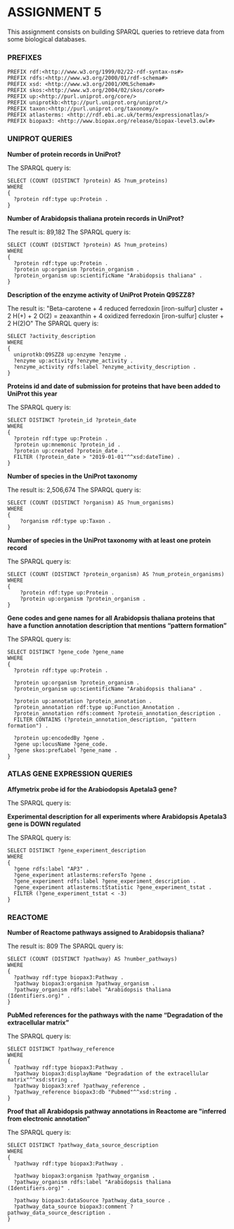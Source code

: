 # ASSIGNMENT 5

This assignment consists on building SPARQL queries to retrieve data from some biological databases.

### PREFIXES

    PREFIX rdf:<http://www.w3.org/1999/02/22-rdf-syntax-ns#> 
    PREFIX rdfs:<http://www.w3.org/2000/01/rdf-schema#> 
    PREFIX xsd: <http://www.w3.org/2001/XMLSchema#>
    PREFIX skos:<http://www.w3.org/2004/02/skos/core#> 
    PREFIX up:<http://purl.uniprot.org/core/>
    PREFIX uniprotkb:<http://purl.uniprot.org/uniprot/>
    PREFIX taxon:<http://purl.uniprot.org/taxonomy/>
    PREFIX atlasterms: <http://rdf.ebi.ac.uk/terms/expressionatlas/>
    PREFIX biopax3: <http://www.biopax.org/release/biopax-level3.owl#>
    
### UNIPROT QUERIES

**Number of protein records in UniProt?**

The SPARQL query is:

    SELECT (COUNT (DISTINCT ?protein) AS ?num_proteins)
    WHERE
    {
      ?protein rdf:type up:Protein .
    }

**Number of Arabidopsis thaliana protein records in UniProt?**

The result is: 89,182
The SPARQL query is:

    SELECT (COUNT (DISTINCT ?protein) AS ?num_proteins)
    WHERE 
    {
      ?protein rdf:type up:Protein .
      ?protein up:organism ?protein_organism .
      ?protein_organism up:scientificName "Arabidopsis thaliana" .
    }

**Description of the enzyme activity of UniProt Protein Q9SZZ8?**

The result is: "Beta-carotene + 4 reduced ferredoxin [iron-sulfur] cluster + 2 H(+) + 2 O(2) = zeaxanthin + 4 oxidized ferredoxin [iron-sulfur] cluster + 2 H(2)O"
The SPARQL query is:

    SELECT ?activity_description
    WHERE
    {
      uniprotkb:Q9SZZ8 up:enzyme ?enzyme .
      ?enzyme up:activity ?enzyme_activity . 
      ?enzyme_activity rdfs:label ?enzyme_activity_description .
    }

**Proteins id and date of submission for proteins that have been added to UniProt this year**

The SPARQL  query is:

    SELECT DISTINCT ?protein_id ?protein_date
    WHERE
    {
      ?protein rdf:type up:Protein .
      ?protein up:mnemonic ?protein_id .
      ?protein up:created ?protein_date .
      FILTER (?protein_date > "2019-01-01"^^xsd:dateTime) .
    }

**Number of species in the UniProt taxonomy**

The result is: 2,506,674
The SPARQL query is:

    SELECT (COUNT (DISTINCT ?organism) AS ?num_organisms)
    WHERE
    {
        ?organism rdf:type up:Taxon .
    }

**Number of species in the UniProt taxonomy with at least one protein record**

The SPARQL query is:

    SELECT (COUNT (DISTINCT ?protein_organism) AS ?num_protein_organisms)
    WHERE
    {
        ?protein rdf:type up:Protein .
        ?protein up:organism ?protein_organism .
    }

**Gene codes and gene names for all Arabidopsis thaliana proteins that have a function annotation description that mentions “pattern formation”**

The SPARQL query is:

    SELECT DISTINCT ?gene_code ?gene_name
    WHERE
    {
      ?protein rdf:type up:Protein .
      
      ?protein up:organism ?protein_organism .
      ?protein_organism up:scientificName "Arabidopsis thaliana" .
      
      ?protein up:annotation ?protein_annotation .
      ?protein_annotation rdf:type up:Function_Annotation .
      ?protein_annotation rdfs:comment ?protein_annotation_description .
      FILTER CONTAINS (?protein_annotation_description, "pattern formation") .
      
      ?protein up:encodedBy ?gene .
      ?gene up:locusName ?gene_code.
      ?gene skos:prefLabel ?gene_name .
    }

### ATLAS GENE EXPRESSION QUERIES

**Affymetrix probe id for the Arabiodopsis Apetala3 gene?**

The SPARQL query is:

**Experimental description for all experiments where Arabidopsis Apetala3 gene is DOWN regulated**

The SPARQL query is:

    SELECT DISTINCT ?gene_experiment_description
    WHERE
    {
      ?gene rdfs:label "AP3" .
      ?gene_experiment atlasterms:refersTo ?gene .
      ?gene_experiment rdfs:label ?gene_experiment_description .
      ?gene_experiment atlasterms:tStatistic ?gene_experiment_tstat .
      FILTER (?gene_experiment_tstat < -3)
    }

### REACTOME

**Number of Reactome pathways assigned to Arabidopsis thaliana?**

The result is: 809
The SPARQL query is:

    SELECT (COUNT (DISTINCT ?pathway) AS ?number_pathways)
    WHERE 
    {
      ?pathway rdf:type biopax3:Pathway .
      ?pathway biopax3:organism ?pathway_organism .
      ?pathway_organism rdfs:label "Arabidopsis thaliana (Identifiers.org)" .
    }

**PubMed references for the pathways with the name “Degradation of the extracellular matrix”**

The SPARQL query is:

    SELECT DISTINCT ?pathway_reference
    WHERE 
    {
      ?pathway rdf:type biopax3:Pathway .
      ?pathway biopax3:displayName "Degradation of the extracellular matrix"^^xsd:string .
      ?pathway biopax3:xref ?pathway_reference .
      ?pathway_reference biopax3:db "Pubmed"^^xsd:string .
    }
    
**Proof that all Arabidopsis pathway annotations in Reactome are "inferred from electronic annotation"**

The SPARQL query is:

    SELECT DISTINCT ?pathway_data_source_description
    WHERE 
    {
      ?pathway rdf:type biopax3:Pathway .
      
      ?pathway biopax3:organism ?pathway_organism .
      ?pathway_organism rdfs:label "Arabidopsis thaliana (Identifiers.org)" .
      
      ?pathway biopax3:dataSource ?pathway_data_source .
      ?pathway_data_source biopax3:comment ?pathway_data_source_description .
    }

